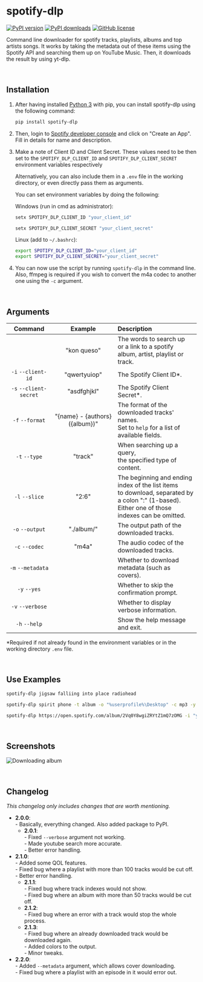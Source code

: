# spotify-dlp
[![PyPI version](https://img.shields.io/pypi/v/spotify-dlp)](https://pypi.org/project/spotify-dlp/)
[![PyPI downloads](https://img.shields.io/pypi/dm/spotify-dlp)](https://pypi.org/project/spotify-dlp/)
[![GitHub license](https://img.shields.io/github/license/zWolfrost/spotify-dlp)](LICENSE)

Command line downloader for spotify tracks, playlists, albums and top artists songs.
It works by taking the metadata out of these items using the Spotify API and searching them up on YouTube Music.
Then, it downloads the result by using yt-dlp.


&nbsp;
## Installation
1. After having installed [Python 3](https://www.python.org/downloads/) with pip, you can install spotify-dlp using the following command:
	```bash
	pip install spotify-dlp
	```

2. Then, login to [Spotify developer console](https://developer.spotify.com/dashboard) and click on "Create an App". Fill in details for name and description.

3. Make a note of Client ID and Client Secret. These values need to be then set to the `SPOTIFY_DLP_CLIENT_ID` and `SPOTIFY_DLP_CLIENT_SECRET` environment variables respectively

	Alternatively, you can also include them in a `.env` file in the working directory, or even directly pass them as arguments.

	You can set environment variables by doing the following:

	Windows (run in cmd as administrator):
	```sh
	setx SPOTIFY_DLP_CLIENT_ID "your_client_id"
	```
	```sh
	setx SPOTIFY_DLP_CLIENT_SECRET "your_client_secret"
	```

	Linux (add to `~/.bashrc`):
	```sh
	export SPOTIFY_DLP_CLIENT_ID="your_client_id"
	export SPOTIFY_DLP_CLIENT_SECRET="your_client_secret"
	```

4. You can now use the script by running `spotify-dlp` in the command line.
	Also, ffmpeg is required if you wish to convert the m4a codec to another one using the `-c` argument.


&nbsp;
## Arguments
| Command                | Example                        | Description
|:-:                     |:-:                             |:-
|                        | "kon queso"                    | The words to search up<br>or a link to a spotify album, artist, playlist or track.
| `-i` `--client-id`     | "qwertyuiop"                   | The Spotify Client ID*.
| `-s` `--client-secret` | "asdfghjkl"                    | The Spotify Client Secret*.
| `-f` `--format`        | "{name} - {authors} ({album})" | The format of the downloaded tracks' names.<br>Set to `help` for a list of available fields.
| `-t` `--type`          | "track"                        | When searching up a query,<br>the specified type of content.
| `-l` `--slice`         | "2:6"                          | The beginning and ending index of the list items<br>to download, separated by a colon ":" (1-based).<br>Either one of those indexes can be omitted.
| `-o` `--output`        | "./album/"                     | The output path of the downloaded tracks.
| `-c` `--codec`         | "m4a"                          | The audio codec of the downloaded tracks.
| `-m` `--metadata`      |                                | Whether to download metadata (such as covers).
| `-y` `--yes`           |                                | Whether to skip the confirmation prompt.
| `-v` `--verbose`       |                                | Whether to display verbose information.
| `-h` `--help`          |                                | Show the help message and exit.

*Required if not already found in the environment variables or in the working directory `.env` file.


&nbsp;
## Use Examples
```sh
spotify-dlp jigsaw falliing into place radiohead
```
```sh
spotify-dlp spirit phone -t album -o "%userprofile%\Desktop" -c mp3 -y
```
```sh
spotify-dlp https://open.spotify.com/album/2Vq0Y8wgiZRYtZ1mQ7zOMG -i "your_client_id" -s "your_client_secret"
```


&nbsp;
## Screenshots
![Downloading album](https://i.imgur.com/t5N1Og3.png)


&nbsp;
## Changelog
*This changelog only includes changes that are worth mentioning.*

- **2.0.0**:
<br>- Basically, everything changed. Also added package to PyPI.
	- **2.0.1**:
	<br>- Fixed `--verbose` argument not working.
	<br>- Made youtube search more accurate.
	<br>- Better error handling.
- **2.1.0**:
<br>- Added some QOL features.
<br>- Fixed bug where a playlist with more than 100 tracks would be cut off.
<br>- Better error handling.
	- **2.1.1**:
	<br>- Fixed bug where track indexes would not show.
	<br>- Fixed bug where an album with more than 50 tracks would be cut off.
	- **2.1.2**:
	<br>- Fixed bug where an error with a track would stop the whole process.
	- **2.1.3**:
	<br>- Fixed bug where an already downloaded track would be downloaded again.
	<br>- Added colors to the output.
	<br>- Minor tweaks.
- **2.2.0**:
	<br>- Added `--metadata` argument, which allows cover downloading.
	<br>- Fixed bug where a playlist with an episode in it would error out.